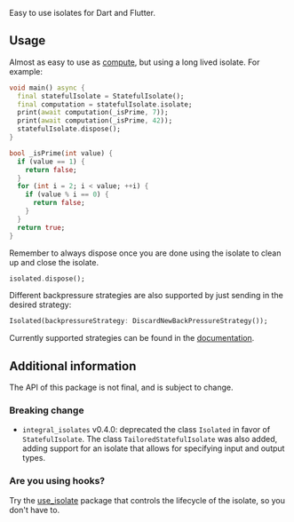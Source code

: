 Easy to use isolates for Dart and Flutter.

## Usage

Almost as easy to use as [compute](https://api.flutter.dev/flutter/foundation/compute-constant.html),
but using a long lived isolate. For example:

```dart
void main() async {
  final statefulIsolate = StatefulIsolate();
  final computation = statefulIsolate.isolate;
  print(await computation(_isPrime, 7));
  print(await computation(_isPrime, 42));
  statefulIsolate.dispose();
}

bool _isPrime(int value) {
  if (value == 1) {
    return false;
  }
  for (int i = 2; i < value; ++i) {
    if (value % i == 0) {
      return false;
    }
  }
  return true;
}
```

Remember to always dispose once you are done using the isolate to clean up and close the isolate.
```dart
isolated.dispose();
```

Different backpressure strategies are also supported by just sending in the desired strategy:
```dart
Isolated(backpressureStrategy: DiscardNewBackPressureStrategy());
```

Currently supported strategies can be found in the
[documentation](https://pub.dev/documentation/integral_isolates/latest/integral_isolates/BackpressureStrategy-class.html).


## Additional information

The API of this package is not final, and is subject to change.

### Breaking change

* `integral_isolates` v0.4.0: deprecated the class `Isolated` in favor of `StatefulIsolate`. The class
`TailoredStatefulIsolate` was also added, adding support for an isolate that allows for specifying input and output
types.

### Are you using hooks?

Try the [use_isolate](https://pub.dev/packages/use_isolate) package that controls the lifecycle of
the isolate, so you don't have to.
